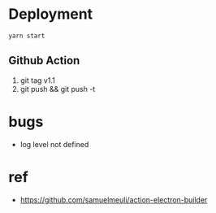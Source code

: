 
# Deployment
`yarn start`

## Github Action

1. git tag v1.1
2. git push && git push -t

# bugs

- log level not defined

# ref

- https://github.com/samuelmeuli/action-electron-builder
